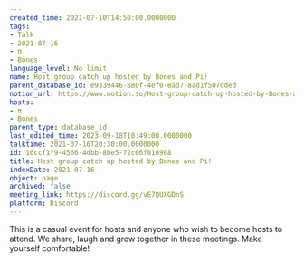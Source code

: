 ```yaml
---
created_time: 2021-07-10T14:50:00.0000000
tags:
- Talk
- 2021-07-16
- π
- Bones
language_level: No limit
name: Host group catch up hosted by Bones and Pi!
parent_database_id: e9339446-880f-4ef0-8ad7-8ad1f507dded
notion_url: https://www.notion.so/Host-group-catch-up-hosted-by-Bones-and-Pi-16ccf1f945664dbb8be572c06f816988
hosts:
- π
- Bones
parent_type: database_id
last_edited_time: 2023-09-18T10:49:00.0000000
talktime: 2021-07-16T20:30:00.0000000
id: 16ccf1f9-4566-4dbb-8be5-72c06f816988
title: Host group catch up hosted by Bones and Pi!
indexDate: 2021-07-16
object: page
archived: false
meeting_link: https://discord.gg/vE7QUXGDnS
platform: Discord
---
```


This is a casual event for hosts and anyone who wish to become hosts to attend.  We share, laugh and grow together in these meetings.  Make yourself comfortable!






